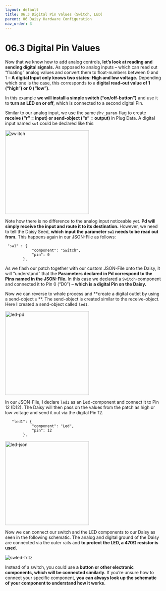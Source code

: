 ```yaml
---
layout: default
title: 06.3 Digital Pin Values (Switch, LED)
parent: 06 Daisy Hardware Configuration
nav_order: 3
---
```


# 06.3 Digital Pin Values 

Now that we know how to add analog controls, **let’s look at reading and sending digital signals.** As opposed to analog inputs – which can read out “floating” analog values and convert them to float-numbers between 0 and 1 – **A digital Input only knows two states: High and low voltage.** Depending which one is the case, this corresponds to a **digital read-out value of 1 (“high”) or 0 (“low”).**

In this example **we will install a simple switch (“on/off-button”)** and use it to **turn an LED on or off**, which is connected to a second digital Pin.

Similar to our analog input, we use the same `@hv_param`-flag to create **receive (“r” = input) or send-object (“s” = output)** in Plug Data. A digital input named `sw1` could be declared like this:

<img width="270" alt="swiitch" src="https://github.com/user-attachments/assets/6a5e72a9-a059-46d4-bae0-819bc3d9858b" />

Note how there is no difference to the analog input noticeable yet. **Pd will simply receive the input and route it to its destination.** However, we need to tell the Daisy Seed, **which input the parameter `sw1` needs to be read out from.** This happens again in our JSON-File as follows:

```
 "sw1" : {
            "component": "Switch",
            "pin": 0
        },
```

As we flash our patch together with our custom JSON-File onto the Daisy, it will “understand” that the **Parameters declared in Pd correspond to the Pins named in the JSON-File.**
In this case we declared a `Switch`-component and connected it to Pin 0 (“D0”) – **which is a digital Pin on the Daisy.** 

Now we can reverse to whole process and **create a digital outlet by using a send-object `s` **. The send-object is created similar to the receive-object. Here I created a send-object called `led1`.

<img width="270" alt="led-pd" src="https://github.com/user-attachments/assets/2a81fae5-5702-4cc2-a802-47c5583427ef" />

In our JSON-File, I declare `led1` as an Led-component  and connect it to Pin 12 (D12). The Daisy will then pass on the values from the patch as high or low voltage and send it out via the digital Pin 12.

```
   "led1": {
            "component": "Led",
            "pin": 12
        },
```
<img width="270" alt="led-json" src="https://github.com/user-attachments/assets/a584ffde-20b3-484f-bdfa-0b6057c1d38d" />

Now we can connect our switch and the LED components to our Daisy as seen in the following schematic. The analog and digital ground of the Daisy are connected via the outer rails and **to protect the LED, a 470Ω resistor is used.**

![swled-fritz](https://github.com/user-attachments/assets/606d7513-4413-4210-b961-40a3255e8aea)


Instead of a switch, you could use **a button or other electronic components, which will be connected similarly.** If you’re unsure how to connect your specific component, **you can always look up the schematic of your component to understand how it works.**


